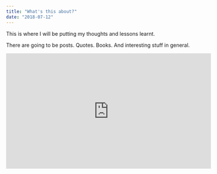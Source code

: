 ```yaml
---
title: "What's this about?"
date: "2018-07-12"
---
```


This is where I will be putting my thoughts and lessons learnt.

There are going to be posts. Quotes. Books. And interesting stuff in general.

<iframe width="560" height="315" src="https://www.youtube.com/embed/4n0xNbfJLR8" frameborder="0" allowfullscreen></iframe>
